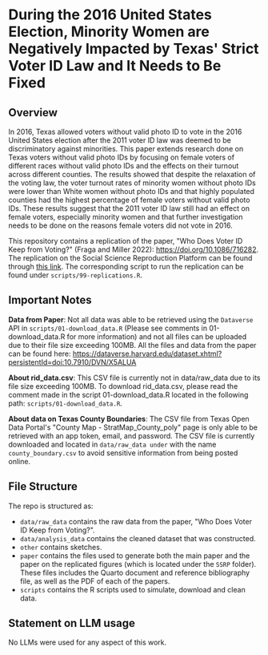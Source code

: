 # During the 2016 United States Election, Minority Women are Negatively Impacted by Texas' Strict Voter ID Law and It Needs to Be Fixed

## Overview

In 2016, Texas allowed voters without valid photo ID to vote in the 2016 United States election after the 2011 voter ID law was deemed to be discriminatory against minorities. This paper extends research done on Texas voters without valid photo IDs by focusing on female voters of different races without valid photo IDs and the effects on their turnout across different counties. The results showed that despite the relaxation of the voting law, the voter turnout rates of minority women without photo IDs were lower than White women without photo IDs and that highly populated counties had the highest percentage of female voters without valid photo IDs. These results suggest that the 2011 voter ID law still had an effect on female voters, especially minority women and that further investigation needs to be done on the reasons female voters did not vote in 2016.

This repository contains a replication of the paper, "Who Does Voter ID Keep from Voting?" (Fraga and Miller 2022): https://doi.org/10.1086/716282. The replication on the Social Science Reproduction Platform can be found through [this link](https://doi.org/10.48152/ssrp-cbev-p353). The corresponding script to run the replication can be found under `scripts/99-replications.R`. 

## Important Notes
**Data from Paper**: Not all data was able to be retrieved using the `Dataverse` API in `scripts/01-download_data.R` (Please see comments in 01-download_data.R for more information) and not all files can be uploaded due to their file size exceeding 100MB. All the files and data from the paper can be found here: https://dataverse.harvard.edu/dataset.xhtml?persistentId=doi:10.7910/DVN/X5ALUA

**About rid_data.csv**: This CSV file is currently not in data/raw_data due to its file size exceeding 100MB. To download rid_data.csv, please read the comment made in the script 01-download_data.R located in the following path: `scripts/01-download_data.R`.

**About data on Texas County Boundaries**: The CSV file from Texas Open Data Portal's "County Map - StratMap_County_poly" page is only able to be retrieved with an app token, email, and password. The CSV file is currently downloaded and located in `data/raw_data under` with the name `county_boundary.csv` to avoid sensitive information from being posted online. 

## File Structure

The repo is structured as:

-   `data/raw_data` contains the raw data from the paper, "Who Does Voter ID Keep from Voting?".
-   `data/analysis_data` contains the cleaned dataset that was constructed.
-   `other` contains sketches.
-   `paper` contains the files used to generate both the main paper and the paper on the replicated figures (which is located under the `SSRP` folder). These files includes the Quarto document and reference bibliography file, as well as the PDF of each of the papers.
-   `scripts` contains the R scripts used to simulate, download and clean data.

## Statement on LLM usage

No LLMs were used for any aspect of this work.

